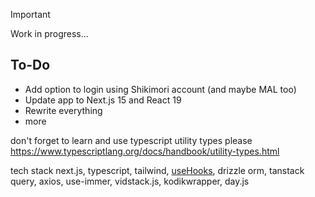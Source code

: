 > [!IMPORTANT]
> Work in progress...

## To-Do

* Add option to login using Shikimori account (and maybe MAL too)
* Update app to Next.js 15 and React 19
* Rewrite everything
* more

don't forget to learn and use typescript utility types please
https://www.typescriptlang.org/docs/handbook/utility-types.html

tech stack
next.js, typescript, tailwind, [useHooks](https://usehooks.com/), drizzle orm, tanstack query, axios, use-immer, vidstack.js, kodikwrapper, day.js
